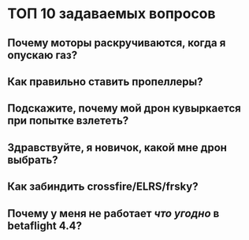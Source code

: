 # ТОП 10 задаваемых вопросов

## Почему моторы раскручиваются, когда я опускаю газ?

## Как правильно ставить пропеллеры?

## Подскажите, почему мой дрон кувыркается при попытке взлететь?

## Здравствуйте, я новичок, какой мне дрон выбрать?

## Как забиндить crossfire/ELRS/frsky?

## Почему у меня не работает *что угодно* в betaflight 4.4?
